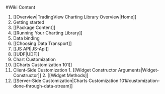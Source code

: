 #Wiki Content

1. [[Overview|TradingView Charting Library Overview|Home]]
2. Getting started
  1. [[Package Content]]
  2. [[Running Your Charting Library]]
3. Data binding
  1. [[Choosing Data Transport]]
  2. [[JS API|JS-Api]]
  3. [[UDF|UDF]]
4. Chart Customization
  1. [[Charts Customization 101]]
  2. Client-Side Customization
    1. [[Widget Constructor Arguments|Widget-Constructor]]
    2. [[Widget Methods]]
  3. [[Server-Side Customization|Charts Customization 101#customization-done-through-data-stream]]